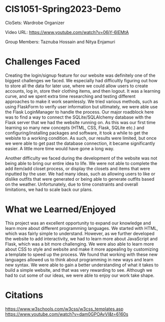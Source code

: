 # CIS1051-Spring2023-Demo

CloSets: Wardrobe Organizer

Video URL: https://www.youtube.com/watch?v=06jY-6IEMtA

Group Members:
Taznuba Hossain and Nitya Enjamuri

# Challenges Faced
Creating the login/signup feature for our website was definitely one of the biggest challenges we faced. We especially had difficultly figuring out how to store all the data for later use, where we could allow users to create accounts, log in, store their clothing items, and then logout. It was a learning curve, and we spent extra time researching and testing different approaches to make it work seamlessly. We tried various methods, such as using FlaskForm to verify user information but ultimately, we were able use the Flask LoginManager to handle the process. Our major roadblock here was to find a way to connect the SQLite/SQLAlchemy database with the Flask server that we had the website running on. As this was our first time learning so many new concepts (HTML, CSS, Flask, SQLite etc.) and configuring/installing packages and software, it took a while to get the webiste to a working condition. As such, our results were limited, but once we were able to get past the database connection, it became significantly easier. A little more time would have gone a long way.

Another difficulty we faced during the development of the website was not being able to bring our entire idea to life. We were not able to complete the add item/add closet process, or display the closets and items that were inputted by the user. We had many ideas, such as allowing users to like or dislike outfits that were generated or being able to generate outfits based on the weather. Unfortunately, due to time constraints and overall limitations, we had to scale back our plans.

# What we Learned/Enjoyed
This project was an excellent opportunity to expand our knowledge and learn more about different programming languages. We started with HTML, which was fairly simple to understand. However, as we further developed the website to add interactivity, we had to learn more about JavaScript and Flask, which was a bit more challenging. We were also able to learn more about CSS to style and website and make it more appealing by customizing a template to speed up the process. We found that working with these new languages allowed us to think about programming in new ways and learn new syntax. We were able to gain a better understanding of what it takes to build a simple website, and that was very rewarding to see. Although we had to cut some of our ideas, we were able to enjoy our work take shape.

# Citations
https://www.w3schools.com/w3css/w3css_templates.asp https://www.youtube.com/watch?v=dam0GPOAvVI&t=6160s
